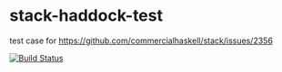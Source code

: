 # stack-haddock-test

test case for https://github.com/commercialhaskell/stack/issues/2356

[![Build Status](https://travis-ci.org/jwaldmann/haskell-stack-haddock-test.svg)](http://travis-ci.org/jwaldmann/stack-haddock-test)
